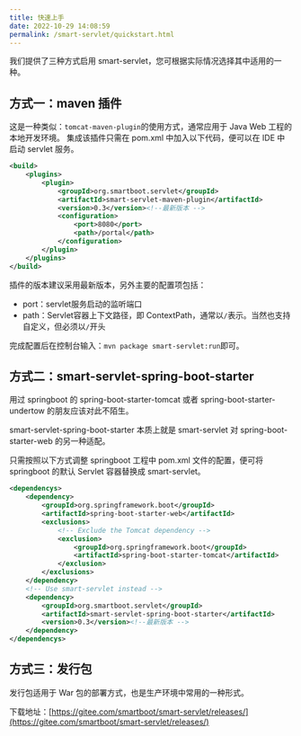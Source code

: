 ```yaml
---
title: 快速上手
date: 2022-10-29 14:08:59
permalink: /smart-servlet/quickstart.html
---
```


我们提供了三种方式启用 smart-servlet，您可根据实际情况选择其中适用的一种。

## 方式一：maven 插件
这是一种类似：`tomcat-maven-plugin`的使用方式，通常应用于 Java Web 工程的本地开发环境。
集成该插件只需在 pom.xml 中加入以下代码，便可以在 IDE 中启动 servlet 服务。
```xml
<build>
    <plugins>
        <plugin>
            <groupId>org.smartboot.servlet</groupId>
            <artifactId>smart-servlet-maven-plugin</artifactId>
            <version>0.3</version><!--最新版本 -->
            <configuration>
                <port>8080</port>
                <path>/portal</path>
            </configuration>
        </plugin>
    </plugins>
</build>
```
插件的版本建议采用最新版本，另外主要的配置项包括：
- port：servlet服务启动的监听端口
- path：Servlet容器上下文路径，即 ContextPath，通常以`/`表示。当然也支持自定义，但必须以`/`开头

完成配置后在控制台输入：`mvn package smart-servlet:run`即可。

## 方式二：smart-servlet-spring-boot-starter
用过 springboot 的 spring-boot-starter-tomcat 或者 spring-boot-starter-undertow 的朋友应该对此不陌生。

smart-servlet-spring-boot-starter 本质上就是 smart-servlet 对 spring-boot-starter-web 的另一种适配。

只需按照以下方式调整 springboot 工程中 pom.xml 文件的配置，便可将 springboot 的默认 Servlet 容器替换成 smart-servlet。 

```xml
<dependencys>
    <dependency>
        <groupId>org.springframework.boot</groupId>
        <artifactId>spring-boot-starter-web</artifactId>
        <exclusions>
            <!-- Exclude the Tomcat dependency -->
            <exclusion>
                <groupId>org.springframework.boot</groupId>
                <artifactId>spring-boot-starter-tomcat</artifactId>
            </exclusion>
        </exclusions>
    </dependency>
    <!-- Use smart-servlet instead -->
    <dependency>
        <groupId>org.smartboot.servlet</groupId>
        <artifactId>smart-servlet-spring-boot-starter</artifactId>
        <version>0.3</version><!--最新版本 -->
    </dependency>
</dependencys>
```
## 方式三：发行包
发行包适用于 War 包的部署方式，也是生产环境中常用的一种形式。

下载地址：[https://gitee.com/smartboot/smart-servlet/releases/](https://gitee.com/smartboot/smart-servlet/releases/)